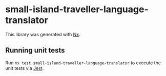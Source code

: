 # small-island-traveller-language-translator

This library was generated with [Nx](https://nx.dev).

## Running unit tests

Run `nx test small-island-traveller-language-translator` to execute the unit tests via [Jest](https://jestjs.io).
